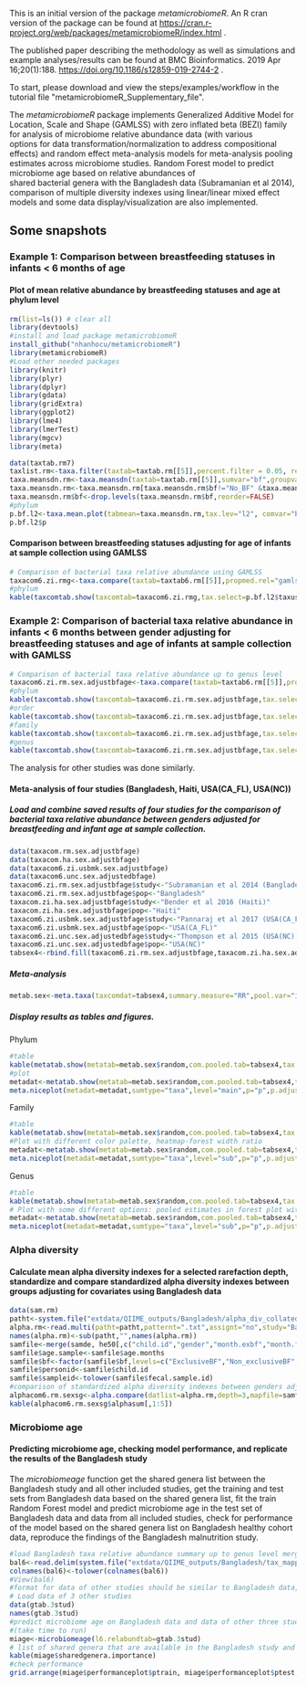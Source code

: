 


This is an initial version of the package *metamicrobiomeR*. An R cran version of the package can be found at <https://cran.r-project.org/web/packages/metamicrobiomeR/index.html> .  

The published paper describing the methodology as well as simulations and example analyses/results can be found at BMC Bioinformatics. 2019 Apr 16;20(1):188. <https://doi.org/10.1186/s12859-019-2744-2> . 

To start, please download and view the steps/examples/workflow in the tutorial file "metamicrobiomeR_Supplementary_file". 

The *metamicrobiomeR* package implements Generalized Additive Model for Location, Scale and Shape (GAMLSS) 
    with zero inflated beta (BEZI) family for analysis of microbiome relative abundance data (with various         
    options for data transformation/normalization to address compositional effects) and 
    random effect meta-analysis models for meta-analysis pooling estimates across microbiome studies.
    Random Forest model to predict microbiome age based on relative abundances of  
    shared bacterial genera with the Bangladesh data (Subramanian et al 2014), 
    comparison of multiple diversity indexes using linear/linear mixed effect models 
    and some data display/visualization are also implemented.


## Some snapshots

### Example 1: Comparison between breastfeeding statuses in infants < 6 months of age
#### Plot of mean relative abundance by breastfeeding statuses and age at phylum level  


```r
rm(list=ls()) # clear all
library(devtools)
#install and load package metamicrobiomeR
install_github("nhanhocu/metamicrobiomeR")
library(metamicrobiomeR) 
#Load other needed packages 
library(knitr)
library(plyr)
library(dplyr)
library(gdata)
library(gridExtra)
library(ggplot2)
library(lme4) 
library(lmerTest)
library(mgcv) 
library(meta) 

data(taxtab.rm7)
taxlist.rm<-taxa.filter(taxtab=taxtab.rm[[5]],percent.filter = 0.05, relabund.filter = 0.00005)
taxa.meansdn.rm<-taxa.meansdn(taxtab=taxtab.rm[[5]],sumvar="bf",groupvar="age.sample")
taxa.meansdn.rm<-taxa.meansdn.rm[taxa.meansdn.rm$bf!="No_BF" &taxa.meansdn.rm$age.sample<=6,]
taxa.meansdn.rm$bf<-drop.levels(taxa.meansdn.rm$bf,reorder=FALSE)
#phylum
p.bf.l2<-taxa.mean.plot(tabmean=taxa.meansdn.rm,tax.lev="l2", comvar="bf", groupvar="age.sample",mean.filter=0.005, show.taxname="short")
p.bf.l2$p
```

#### Comparison between breastfeeding statuses adjusting for age of infants at sample collection using GAMLSS 

```r
# Comparison of bacterial taxa relative abundance using GAMLSS 
taxacom6.zi.rmg<-taxa.compare(taxtab=taxtab6.rm[[5]],propmed.rel="gamlss",comvar="bf",adjustvar="age.sample",longitudinal="yes",p.adjust.method="fdr")
#phylum
kable(taxcomtab.show(taxcomtab=taxacom6.zi.rmg,tax.select=p.bf.l2$taxuse.rm, showvar="bfNon_exclusiveBF", tax.lev="l2",readjust.p=TRUE,p.adjust.method="fdr",p.cutoff = 1))
```


### Example 2: Comparison of bacterial taxa relative abundance in infants < 6 months between gender adjusting for breastfeeding statuses and age of infants at sample collection with GAMLSS 

```r
# Comparison of bacterial taxa relative abundance up to genus level 
taxacom6.zi.rm.sex.adjustbfage<-taxa.compare(taxtab=taxtab6.rm[[5]],propmed.rel="gamlss",comvar="gender",adjustvar=c("bf","age.sample"),longitudinal="yes")
#phylum
kable(taxcomtab.show(taxcomtab=taxacom6.zi.rm.sex.adjustbfage,tax.select="none", showvar="genderMale", tax.lev="l2",p.adjust.method="fdr"))
#order
kable(taxcomtab.show(taxcomtab=taxacom6.zi.rm.sex.adjustbfage,tax.select="none", showvar="genderMale", tax.lev="l4",p.adjust.method="fdr"))
#family
kable(taxcomtab.show(taxcomtab=taxacom6.zi.rm.sex.adjustbfage,tax.select="none", showvar="genderMale", tax.lev="l5",p.adjust.method="fdr"))
#genus
kable(taxcomtab.show(taxcomtab=taxacom6.zi.rm.sex.adjustbfage,tax.select="none", showvar="genderMale", tax.lev="l6",p.adjust.method="fdr"))
```

The analysis for other studies was done similarly. 

#### Meta-analysis of four studies (Bangladesh, Haiti, USA(CA_FL), USA(NC))
##### Load and combine saved results of four studies for the comparison of bacterial taxa relative abundance between genders adjusted for breastfeeding and infant age at sample collection.   

```r
data(taxacom.rm.sex.adjustbfage)
data(taxacom.ha.sex.adjustbfage)
data(taxacom6.zi.usbmk.sex.adjustbfage)
data(taxacom6.unc.sex.adjustedbfage)
taxacom6.zi.rm.sex.adjustbfage$study<-"Subramanian et al 2014 (Bangladesh)"
taxacom6.zi.rm.sex.adjustbfage$pop<-"Bangladesh"
taxacom.zi.ha.sex.adjustbfage$study<-"Bender et al 2016 (Haiti)"
taxacom.zi.ha.sex.adjustbfage$pop<-"Haiti"
taxacom6.zi.usbmk.sex.adjustbfage$study<-"Pannaraj et al 2017 (USA(CA_FL))"
taxacom6.zi.usbmk.sex.adjustbfage$pop<-"USA(CA_FL)"
taxacom6.zi.unc.sex.adjustedbfage$study<-"Thompson et al 2015 (USA(NC))"
taxacom6.zi.unc.sex.adjustedbfage$pop<-"USA(NC)"
tabsex4<-rbind.fill(taxacom6.zi.rm.sex.adjustbfage,taxacom.zi.ha.sex.adjustbfage,taxacom6.zi.usbmk.sex.adjustbfage,taxacom6.zi.unc.sex.adjustedbfage)
```

##### Meta-analysis 
```r
metab.sex<-meta.taxa(taxcomdat=tabsex4,summary.measure="RR",pool.var="id",studylab="study",backtransform=FALSE,percent.meta=0.5,p.adjust.method="fdr")
```
##### Display results as tables and figures. 
Phylum
```r
#table 
kable(metatab.show(metatab=metab.sex$random,com.pooled.tab=tabsex4,tax.lev="l2",showvar="genderMale",p.cutoff.type="p", p.cutoff=0.05,display="table"))
#plot
metadat<-metatab.show(metatab=metab.sex$random,com.pooled.tab=tabsex4,tax.lev="l2",showvar="genderMale",p.cutoff.type="p", p.cutoff=1,display="data")
meta.niceplot(metadat=metadat,sumtype="taxa",level="main",p="p",p.adjust="p.adjust",phyla.col="rainbow",forest.col="by.estimate",leg.key.size=1,leg.text.size=8,heat.text.x.size=7,heat.text.x.angle=0,forest.axis.text.y=8,forest.axis.text.x=7, point.ratio = c(4,2),line.ratio = c(2,1))
```
Family
```r
#table 
kable(metatab.show(metatab=metab.sex$random,com.pooled.tab=tabsex4,tax.lev="l5",showvar="genderMale",p.cutoff.type="p", p.cutoff=0.05,display="table"))
#Plot with different color palette, heatmap-forest width ratio
metadat<-metatab.show(metatab=metab.sex$random,com.pooled.tab=tabsex4,tax.lev="l5",showvar="genderMale",p.cutoff.type="p", p.cutoff=1,display="data")
meta.niceplot(metadat=metadat,sumtype="taxa",level="sub",p="p",p.adjust="p.adjust",phyla.col="rainbow",heat.forest.width.ratio =c(1,1.5), neg.palette = "Greens",pos.palette = "Purples",p.sig.heat="yes",leg.key.size=1,leg.text.size=8,heat.text.x.size=7,forest.axis.text.y=8,forest.axis.text.x=7)
```
Genus 
```r
#table 
kable(metatab.show(metatab=metab.sex$random,com.pooled.tab=tabsex4,tax.lev="l6",showvar="genderMale",p.cutoff.type="p", p.cutoff=0.05,display="table"))
# Plot with some different options: pooled estimates in forest plot with the same color scales as heatmap, those with p-values<0.05 in bold, FDR adjusted p-values<0.1 in triangles
metadat<-metatab.show(metatab=metab.sex$random,com.pooled.tab=tabsex4,tax.lev="l6",showvar="genderMale",p.cutoff.type="p", p.cutoff=1,display="data")
meta.niceplot(metadat=metadat,sumtype="taxa",level="sub",p="p",p.adjust="p.adjust",phyla.col="rainbow",p.sig.heat="yes",heat.forest.width.ratio =c(1,1.3),forest.col="by.estimate",leg.key.size=0.8,leg.text.size=10,heat.text.x.size=6,forest.axis.text.y=7,forest.axis.text.x=6, point.ratio = c(4,2),line.ratio = c(2,1))
```
### Alpha diversity 
#### Calculate mean alpha diversity indexes for a selected rarefaction depth, standardize and compare standardized alpha diversity indexes between groups adjusting for covariates using Bangladesh data 

```r
data(sam.rm)
patht<-system.file("extdata/QIIME_outputs/Bangladesh/alpha_div_collated", package = "metamicrobiomeR", mustWork = TRUE)
alpha.rm<-read.multi(patht=patht,patternt=".txt",assignt="no",study="Bangladesh")
names(alpha.rm)<-sub(patht,"",names(alpha.rm))
samfile<-merge(samde, he50[,c("child.id","gender","month.exbf","month.food")],by="child.id")
samfile$age.sample<-samfile$age.months
samfile$bf<-factor(samfile$bf,levels=c("ExclusiveBF","Non_exclusiveBF","No_BF"))
samfile$personid<-samfile$child.id
samfile$sampleid<-tolower(samfile$fecal.sample.id)
#comparison of standardized alpha diversity indexes between genders adjusting for breastfeeding and infant age at sample collection in infants <=6 months of age 
alphacom6.rm.sexsg<-alpha.compare(datlist=alpha.rm,depth=3,mapfile=samfile,mapsampleid="fecal.sample.id",comvar="gender",adjustvar=c("age.sample","bf"),longitudinal="yes",age.limit=6,standardize=TRUE)
kable(alphacom6.rm.sexsg$alphasum[,1:5])
```

### Microbiome age
#### Predicting microbiome age, checking model performance, and replicate the results of the Bangladesh study
The *microbiomeage* function get the shared genera list between the Bangladesh study and all other included studies,  get the training and test sets from Bangladesh data based on the shared genera list, fit the train Random Forest model and predict microbiome age in the test set of Bangladesh data and data from all included studies, check for performance of the model based on the shared genera list on Bangladesh healthy cohort data, reproduce the findings of the Bangladesh malnutrition study.   

```r
#load Bangladesh taxa relative abundance summary up to genus level merged with mapping file (output from QIIME)
bal6<-read.delim(system.file("extdata/QIIME_outputs/Bangladesh/tax_mapping7", "Subramanian_et_al_mapping_file_L6.txt", package = "metamicrobiomeR", mustWork = TRUE))
colnames(bal6)<-tolower(colnames(bal6))
#View(bal6)
#format for data of other studies should be similar to Bangladesh data, must have 'age.sample' variable as age of infant at stool sample collection 
# Load data of 3 other studies 
data(gtab.3stud)
names(gtab.3stud)
#predict microbiome age on Bangladesh data and data of other three studies based on shared genera across 4 studies  
#(take time to run)
miage<-microbiomeage(l6.relabundtab=gtab.3stud)
# list of shared genera that are available in the Bangladesh study and other included studies 
kable(miage$sharedgenera.importance)
#check performance
grid.arrange(miage$performanceplot$ptrain, miage$performanceplot$ptest,nrow=1)
```


